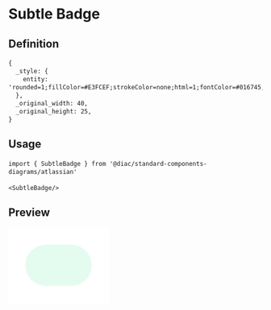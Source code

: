 # Subtle Badge

## Definition

```
{
  _style: { 
    entity: 'rounded=1;fillColor=#E3FCEF;strokeColor=none;html=1;fontColor=#016745;align=center;verticalAlign=middle;whiteSpace=wrap;fontSize=18;fontStyle=0;arcSize=50;sketch=0;',
  },
  _original_width: 40,
  _original_height: 25,
}
```

## Usage

```
import { SubtleBadge } from '@diac/standard-components-diagrams/atlassian'

<SubtleBadge/>
```

## Preview

<img src="./subtle-badge.png" width="200"/>
